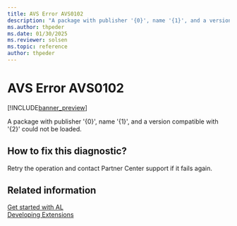 ```yaml
---
title: AVS Error AVS0102
description: "A package with publisher '{0}', name '{1}', and a version compatible with '{2}' could not be loaded."
ms.author: thpeder
ms.date: 01/30/2025
ms.reviewer: solsen
ms.topic: reference
author: thpeder
---
```


# AVS Error AVS0102

[!INCLUDE[banner_preview](../includes/banner_preview.md)]

A package with publisher '{0}', name '{1}', and a version compatible with '{2}' could not be loaded.

## How to fix this diagnostic?

Retry the operation and contact Partner Center support if it fails again.

## Related information

[Get started with AL](../devenv-get-started.md)  
[Developing Extensions](../devenv-dev-overview.md)  